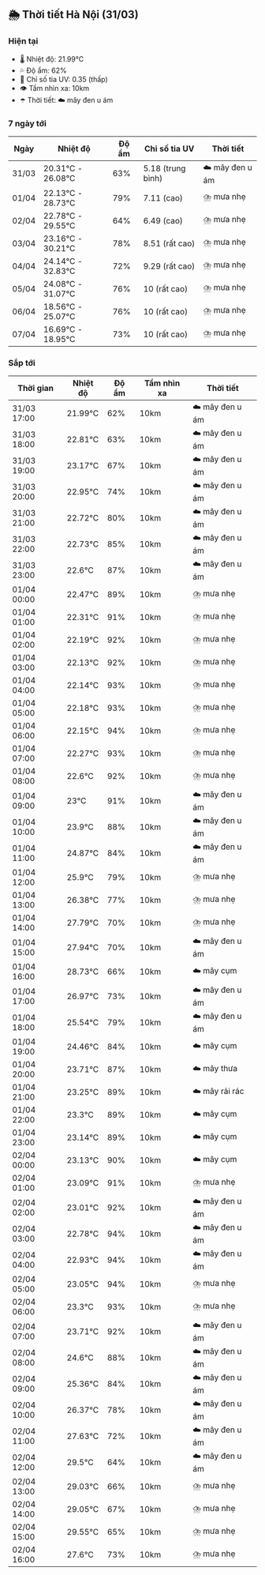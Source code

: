 ## 🌦️ Thời tiết Hà Nội (31/03)

### Hiện tại

- 🌡️ Nhiệt độ: 21.99℃
- 💦 Độ ẩm: 62%
- 🌟 Chỉ số tia UV: 0.35 (thấp)
- 👁️ Tầm nhìn xa: 10km
- ☂️ Thời tiết: ☁️ mây đen u ám

### 7 ngày tới

| Ngày | Nhiệt độ | Độ ẩm | Chỉ số tia UV | Thời tiết |
| --- | --- | --- | --- | --- |
| 31/03 | 20.31℃ - 26.08℃ | 63% | 5.18 (trung bình) | ☁️ mây đen u ám |
| 01/04 | 22.13℃ - 28.73℃ | 79% | 7.11 (cao) | ⛈️ mưa nhẹ |
| 02/04 | 22.78℃ - 29.55℃ | 64% | 6.49 (cao) | ⛈️ mưa nhẹ |
| 03/04 | 23.16℃ - 30.21℃ | 78% | 8.51 (rất cao) | ⛈️ mưa nhẹ |
| 04/04 | 24.14℃ - 32.83℃ | 72% | 9.29 (rất cao) | ⛈️ mưa nhẹ |
| 05/04 | 24.08℃ - 31.07℃ | 76% | 10 (rất cao) | ⛈️ mưa nhẹ |
| 06/04 | 18.56℃ - 25.07℃ | 76% | 10 (rất cao) | ⛈️ mưa nhẹ |
| 07/04 | 16.69℃ - 18.95℃ | 73% | 10 (rất cao) | ⛈️ mưa nhẹ |

### Sắp tới

| Thời gian | Nhiệt độ | Độ ẩm | Tầm nhìn xa | Thời tiết |
| --- | --- | --- | --- | --- |
| 31/03 17:00 | 21.99℃ | 62% | 10km | ☁️ mây đen u ám |
| 31/03 18:00 | 22.81℃ | 63% | 10km | ☁️ mây đen u ám |
| 31/03 19:00 | 23.17℃ | 67% | 10km | ☁️ mây đen u ám |
| 31/03 20:00 | 22.95℃ | 74% | 10km | ☁️ mây đen u ám |
| 31/03 21:00 | 22.72℃ | 80% | 10km | ☁️ mây đen u ám |
| 31/03 22:00 | 22.73℃ | 85% | 10km | ☁️ mây đen u ám |
| 31/03 23:00 | 22.6℃ | 87% | 10km | ☁️ mây đen u ám |
| 01/04 00:00 | 22.47℃ | 89% | 10km | ⛈️ mưa nhẹ |
| 01/04 01:00 | 22.31℃ | 91% | 10km | ⛈️ mưa nhẹ |
| 01/04 02:00 | 22.19℃ | 92% | 10km | ⛈️ mưa nhẹ |
| 01/04 03:00 | 22.13℃ | 92% | 10km | ⛈️ mưa nhẹ |
| 01/04 04:00 | 22.14℃ | 93% | 10km | ⛈️ mưa nhẹ |
| 01/04 05:00 | 22.18℃ | 93% | 10km | ⛈️ mưa nhẹ |
| 01/04 06:00 | 22.15℃ | 94% | 10km | ⛈️ mưa nhẹ |
| 01/04 07:00 | 22.27℃ | 93% | 10km | ⛈️ mưa nhẹ |
| 01/04 08:00 | 22.6℃ | 92% | 10km | ⛈️ mưa nhẹ |
| 01/04 09:00 | 23℃ | 91% | 10km | ☁️ mây đen u ám |
| 01/04 10:00 | 23.9℃ | 88% | 10km | ☁️ mây đen u ám |
| 01/04 11:00 | 24.87℃ | 84% | 10km | ☁️ mây đen u ám |
| 01/04 12:00 | 25.9℃ | 79% | 10km | ⛈️ mưa nhẹ |
| 01/04 13:00 | 26.38℃ | 77% | 10km | ⛈️ mưa nhẹ |
| 01/04 14:00 | 27.79℃ | 70% | 10km | ⛈️ mưa nhẹ |
| 01/04 15:00 | 27.94℃ | 70% | 10km | ☁️ mây đen u ám |
| 01/04 16:00 | 28.73℃ | 66% | 10km | ☁️ mây cụm |
| 01/04 17:00 | 26.97℃ | 73% | 10km | ☁️ mây đen u ám |
| 01/04 18:00 | 25.54℃ | 79% | 10km | ☁️ mây đen u ám |
| 01/04 19:00 | 24.46℃ | 84% | 10km | ☁️ mây cụm |
| 01/04 20:00 | 23.71℃ | 87% | 10km | ☁️ mây thưa |
| 01/04 21:00 | 23.25℃ | 89% | 10km | ☁️ mây rải rác |
| 01/04 22:00 | 23.3℃ | 89% | 10km | ☁️ mây cụm |
| 01/04 23:00 | 23.14℃ | 89% | 10km | ☁️ mây cụm |
| 02/04 00:00 | 23.13℃ | 90% | 10km | ☁️ mây cụm |
| 02/04 01:00 | 23.09℃ | 91% | 10km | ⛈️ mưa nhẹ |
| 02/04 02:00 | 23.01℃ | 92% | 10km | ☁️ mây đen u ám |
| 02/04 03:00 | 22.78℃ | 94% | 10km | ☁️ mây đen u ám |
| 02/04 04:00 | 22.93℃ | 94% | 10km | ☁️ mây đen u ám |
| 02/04 05:00 | 23.05℃ | 94% | 10km | ⛈️ mưa nhẹ |
| 02/04 06:00 | 23.3℃ | 93% | 10km | ⛈️ mưa nhẹ |
| 02/04 07:00 | 23.71℃ | 92% | 10km | ☁️ mây đen u ám |
| 02/04 08:00 | 24.6℃ | 88% | 10km | ☁️ mây đen u ám |
| 02/04 09:00 | 25.36℃ | 84% | 10km | ☁️ mây đen u ám |
| 02/04 10:00 | 26.37℃ | 78% | 10km | ☁️ mây đen u ám |
| 02/04 11:00 | 27.63℃ | 72% | 10km | ☁️ mây đen u ám |
| 02/04 12:00 | 29.5℃ | 64% | 10km | ☁️ mây đen u ám |
| 02/04 13:00 | 29.03℃ | 66% | 10km | ⛈️ mưa nhẹ |
| 02/04 14:00 | 29.05℃ | 67% | 10km | ⛈️ mưa nhẹ |
| 02/04 15:00 | 29.55℃ | 65% | 10km | ⛈️ mưa nhẹ |
| 02/04 16:00 | 27.6℃ | 73% | 10km | ⛈️ mưa nhẹ |
